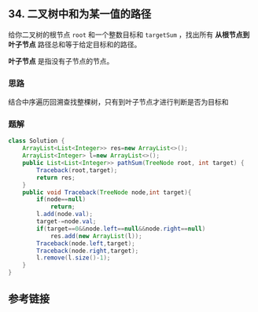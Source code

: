 ## 34. 二叉树中和为某一值的路径
 给你二叉树的根节点 `root` 和一个整数目标和 `targetSum` ，找出所有 **从根节点到叶子节点** 路径总和等于给定目标和的路径。

**叶子节点** 是指没有子节点的节点。


### 思路
结合中序遍历回溯查找整棵树，只有到叶子节点才进行判断是否为目标和
### 题解
```java
class Solution {
    ArrayList<List<Integer>> res=new ArrayList<>();
    ArrayList<Integer> l=new ArrayList<>();
    public List<List<Integer>> pathSum(TreeNode root, int target) {
        Traceback(root,target);
        return res;
    }
    public void Traceback(TreeNode node,int target){
        if(node==null)
            return;
        l.add(node.val);
        target-=node.val;
        if(target==0&&node.left==null&&node.right==null)
            res.add(new ArrayList(l));
        Traceback(node.left,target);
        Traceback(node.right,target);
        l.remove(l.size()-1);
    }
}
```
## 参考链接